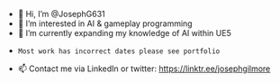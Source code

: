 - 👋 Hi, I’m @JosephG631
- 👀 I’m interested in  AI & gameplay programming 
- 🌱 I’m currently expanding my knowledge of AI within UE5
-     Most work has incorrect dates please see portfolio 
- 📫 Contact me via LinkedIn or twitter: https://linktr.ee/josephgilmore

<!---
JosephG631/JosephG631 is a ✨ special ✨ repository because its `README.md` (this file) appears on your GitHub profile.
You can click the Preview link to take a look at your changes.
--->
